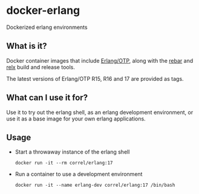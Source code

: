 # docker-erlang

Dockerized erlang environments

## What is it?

Docker container images that include
[Erlang/OTP](http://www.erlang.org/), along with the
[rebar](https://github.com/rebar/rebar) and
[relx](https://github.com/erlware/relx) build and release tools.

The latest versions of Erlang/OTP R15, R16 and 17 are provided as
tags.

## What can I use it for?

Use it to try out the erlang shell, as an erlang development
environment, or use it as a base image for your own erlang
applications.

## Usage

*   Start a throwaway instance of the erlang shell

        docker run -it --rm correl/erlang:17

*   Run a container to use a development environment

        docker run -it --name erlang-dev correl/erlang:17 /bin/bash
